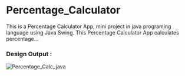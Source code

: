 # Percentage_Calculator
This is a Percentage Calculator App, mini project in java programing language using Java Swing. This Percentage Calculator App calculates percentage...

<h3>Design Output : </h3>

![Percentage_Calc_java](https://github.com/hey-its-d2t2/Percentage_Calculator/assets/63626210/08f8a251-e07d-4e09-9b12-e22edb6c25d9)
